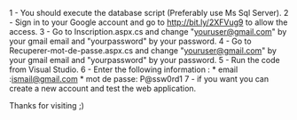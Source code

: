 1 - You should execute the database script (Preferably use Ms Sql Server).
2 - Sign in to your Google account and go to http://bit.ly/2XFVug9 to allow the access.
3 - Go to Inscription.aspx.cs  and change "youruser@gmail.com" by your gmail email and "yourpassword" by your password.
4 - Go to Recuperer-mot-de-passe.aspx.cs and change "youruser@gmail.com" by your gmail email and "yourpassword" by your password.
5 - Run the code from Visual Studio.
6 - Enter the following information : 
	* email :ismail@gmail.com
	* mot de passe: P@ssw0rd1
7 - if you want you can create a new account and test the web application.

Thanks for visiting ;)
